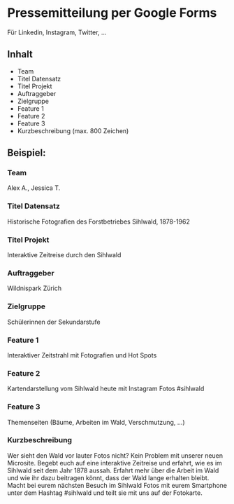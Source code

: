 # Pressemitteilung per Google Forms
Für Linkedin, Instagram, Twitter, …

## Inhalt

- Team
- Titel Datensatz
- Titel Projekt
- Auftraggeber
- Zielgruppe
- Feature 1
- Feature 2
- Feature 3
- Kurzbeschreibung (max. 800 Zeichen)

## Beispiel:

### Team
Alex A., Jessica T.

### Titel Datensatz
Historische Fotografien des Forstbetriebes Sihlwald, 1878-1962

### Titel Projekt
Interaktive Zeitreise durch den Sihlwald

### Auftraggeber 
Wildnispark Zürich

### Zielgruppe
Schülerinnen der Sekundarstufe

### Feature 1
Interaktiver Zeitstrahl mit Fotografien und Hot Spots

### Feature 2 
Kartendarstellung vom Sihlwald heute mit Instagram Fotos #sihlwald

### Feature 3
Themenseiten (Bäume, Arbeiten im Wald, Verschmutzung, …)

### Kurzbeschreibung
Wer sieht den Wald vor lauter Fotos nicht? Kein Problem mit unserer neuen Microsite. Begebt euch auf eine interaktive Zeitreise und erfahrt, wie es im Sihlwald seit dem Jahr 1878 aussah. Erfahrt mehr über die Arbeit im Wald und wie ihr dazu beitragen könnt, dass der Wald lange erhalten bleibt. Macht bei eurem nächsten Besuch im Sihlwald Fotos mit eurem Smartphone unter dem Hashtag #sihlwald und teilt sie mit uns auf der Fotokarte.

